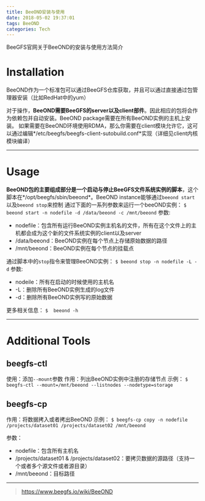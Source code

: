 ```yaml
---
title: BeeOND安装与使用
date: 2018-05-02 19:37:01
tags: BeeOND
categories: Tech
---
```

BeeGFS官网关于BeeOND的安装与使用方法简介
<!-- more -->
# Installation
BeeOND作为一个标准包可以通过BeeGFS仓库获取，并且可以通过直接通过包管理器安装（比如RedHat中的yum）

对于操作，**BeeOND需要BeeGFS的server以及client部件**。因此相应的包将会作为依赖包并自动安装。BeeOND package需要在所有BeeOND实例的主机上安装。
如果需要在BeeOND环境使用RDMA，那么你需要在client模块允许它，这可以通过编辑*/etc/beegfs/beegfs-client-sutobuild.conf*实现（详细见client内核模块编译）

---
# Usage
**BeeOND包的主要组成部分是一个启动与停止BeeGFS文件系统实例的脚本**，这个脚本在*/opt/beegfs/sbin/beeond*。BeeOND instance能够通过`beeond start`以及`beeond stop`来控制
通过下面的一系列参数来运行一个beeOND实例：
`$ beeond start -n nodefile -d /data/beeond -c /mnt/beeond`
参数:
- nodefile：包含所有运行BeeOND实例主机名的文件，所有在这个文件上的主机都会成为这个新的文件系统实例的client以及server
- /data/beeond：BeeOND实例在每个节点上存储原始数据的路径
- /mnt/beeond：BeeOND实例在每个节点的挂载点

通过脚本中的`stop`指令来管理BeeOND实例：
`$ beeond stop -n nodefile -L -d`
参数:
- nodeile：所有在启动的时候使用的主机名
- -L：删除所有BeeOND实例生成的log文件
- -d：删除所有BeeOND实例写的原始数据

更多相关信息：
`$  beeond -h`

---
# Additional Tools
## beegfs-ctl
使用：添加`--mount`参数
作用：列出BeeOND实例中注册的存储节点
示例：
`$ beegfs-ctl --mount=/mnt/beeond --listnodes --nodetype=storage`

## beegfs-cp
作用：将数据拷入或者拷出BeeOND
示例：
`$ beegfs-cp copy -n nodefile /projects/dataset01 /projects/dataset02 /mnt/beeond` 

参数：
- nodefile：包含所有主机名
- /projects/dataset01 & /projects/dataset02：要拷贝数据的源路径（支持一个或者多个源文件或者源目录）
- /mnt/beeond：目标路径
---
> https://www.beegfs.io/wiki/BeeOND

